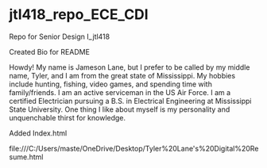 # jtl418_repo_ECE_CDI
Repo for Senior Design I_jtl418

Created Bio for README

Howdy! My name is Jameson Lane, but I prefer to be called by my middle name, Tyler, and I am from the great state of Mississippi. My hobbies include hunting, fishing, video games, and spending time with family/friends. I am an active serviceman in the US Air Force. I am a certified Electrician pursuing a B.S. in Electrical Engineering at Mississippi State University. One thing I like about myself is my personality and unquenchable thirst for knowledge.

Added Index.html

file:///C:/Users/maste/OneDrive/Desktop/Tyler%20Lane's%20Digital%20Resume.html
